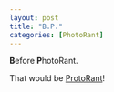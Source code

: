 ```yaml
---
layout: post
title: "B.P."
categories: [PhotoRant]
---
```

<b>B</b>efore <b>P</b>hotoRant.

That would be <a href="https://www.botzilla.com/blog/archives/cat_protorant.html">ProtoRant</a>!
